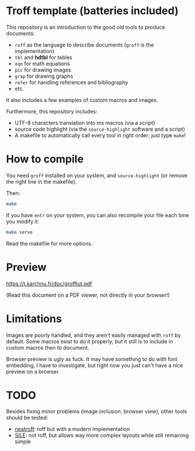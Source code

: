# Troff template (batteries included)

This repository is an introduction to the good old tools to produce documents:

- `roff` as the language to describe documents (`groff` is the implementation)
- `tbl` and **hdtbl** for tables
- `eqn` for math equations
- `pic` for drawing images
- `grap` for drawing graphs
- `refer` for handling references and bibliography
- etc.

It also includes a few examples of custom macros and images.

Furthermore, this repository includes:

- UTF-8 characters translation into ms macros (via a script)
- source code highlight (via the `source-highlight` software and a script)
- A makefile to automatically call every tool in right order; just type `make`!

# How to compile

You need `groff` installed on your system, and `source-highlight` (or remove the right line in the makefile).

Then:
```sh
make
```

If you have `entr` on your system, you can also recompile your file each time you modify it:
```sh
make serve
```

Read the makefile for more options.

# Preview

https://t.karchnu.fr/doc/grofftut.pdf

(Read this document on a PDF viewer, not directly in your browser!)

# Limitations

Images are poorly handled, and they aren't easily managed with `roff` by default.
Some macros exist to do it properly, but it still is to include in custom macros then to document.

Browser preview is ugly as fuck.
It may have something to do with font embedding, I have to investigate, but right now you just can't have a nice preview on a browser.

# TODO

Besides fixing minor problems (image inclusion, browser view), other tools should be tested:

- [neatroff][neatroff]: roff but with a modern implementation
- [SILE][SILE]: not roff, but allows way more complex layouts while still remaining simple

[neatroff]: https://github.com/aligrudi/neatroff
[SILE]: https://sile-typesetter.org/
